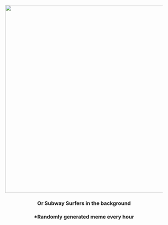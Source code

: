 <p align="center">
        <img src="https://i.redd.it/lq6bthi48p991.jpg" width="600" height="600">
        </p>
        <h3 align="center">Or Subway Surfers in the background</h3>
        <h3 align="center">*Randomly generated meme every hour</h3>
    